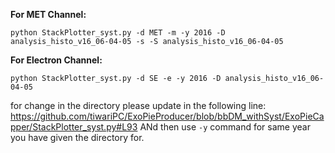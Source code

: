 **For MET Channel:**

```python StackPlotter_syst.py -d MET -m -y 2016 -D analysis_histo_v16_06-04-05 -s -S analysis_histo_v16_06-04-05```


**For Electron Channel:**

```python StackPlotter_syst.py -d SE -e -y 2016 -D analysis_histo_v16_06-04-05```


for change in the directory please update in the following line:
https://github.com/tiwariPC/ExoPieProducer/blob/bbDM_withSyst/ExoPieCapper/StackPlotter_syst.py#L93
ANd then use ```-y``` command for same year you have given the directory for.
